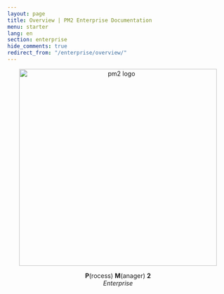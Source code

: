 ```yaml
---
layout: page
title: Overview | PM2 Enterprise Documentation
menu: starter
lang: en
section: enterprise
hide_comments: true
redirect_from: "/enterprise/overview/"
---
```


<p align="center">
    <img width="450px" src="{{ site.baseurl }}/img/enterprise/enterprise-black.png" alt="pm2 logo">
</p>
<p align="center">
    <b>P</b>(rocess) <b>M</b>(anager) <b>2</b><br/>
    <i>Enterprise</i>
</p>